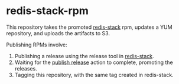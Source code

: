 # redis-stack-rpm

This repository takes the promoted [redis-stack](https://github.com/redis-stack/redis-stack) rpm, updates a YUM repository, and uploads the artifacts to S3.

Publishing RPMs involve:

1. Publishing a release using the release tool in [redis-stack](https://github.com/redis-stack/redis-stack).
2. Waiting for the [publish release](https://github.com/redis-stack/redis-stack/actions/workflows/release.yml) action to complete, promoting the releases.
3. Tagging this repository, with the same tag created in redis-stack.
